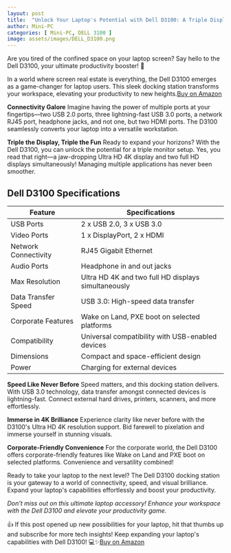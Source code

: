 ```yaml
---
layout: post
title:  "Unlock Your Laptop's Potential with Dell D3100: A Triple Display Marvel!"
author: Mini-PC
categories: [ Mini-PC, DELL 3100 ]
image: assets/images/DELL_D3100.png
---
```


Are you tired of the confined space on your laptop screen? Say hello to the Dell D3100, your ultimate productivity booster! 🚀

In a world where screen real estate is everything, the Dell D3100 emerges as a game-changer for laptop users. This sleek docking station transforms your workspace, elevating your productivity to new heights.[Buy on Amazon](https://geni.us/HgYdhJ)


**Connectivity Galore**
Imagine having the power of multiple ports at your fingertips—two USB 2.0 ports, three lightning-fast USB 3.0 ports, a network RJ45 port, headphone jacks, and not one, but two HDMI ports. The D3100 seamlessly converts your laptop into a versatile workstation.

**Triple the Display, Triple the Fun**
Ready to expand your horizons? With the Dell D3100, you can unlock the potential for a triple monitor setup. Yes, you read that right—a jaw-dropping Ultra HD 4K display and two full HD displays simultaneously! Managing multiple applications has never been smoother.

## Dell D3100 Specifications

| Feature                          | Specifications                                  |
|----------------------------------|--------------------------------------------------|
| USB Ports                        | 2 x USB 2.0, 3 x USB 3.0                          |
| Video Ports                      | 1 x DisplayPort, 2 x HDMI                         |
| Network Connectivity             | RJ45 Gigabit Ethernet                            |
| Audio Ports                      | Headphone in and out jacks                        |
| Max Resolution                   | Ultra HD 4K and two full HD displays simultaneously |
| Data Transfer Speed              | USB 3.0: High-speed data transfer                |
| Corporate Features               | Wake on Land, PXE boot on selected platforms      |
| Compatibility                    | Universal compatibility with USB-enabled devices  |
| Dimensions                       | Compact and space-efficient design                |
| Power                            | Charging for external devices                     |


**Speed Like Never Before**
Speed matters, and this docking station delivers. With USB 3.0 technology, data transfer amongst connected devices is lightning-fast. Connect external hard drives, printers, scanners, and more effortlessly.

**Immerse in 4K Brilliance**
Experience clarity like never before with the D3100's Ultra HD 4K resolution support. Bid farewell to pixelation and immerse yourself in stunning visuals.

**Corporate-Friendly Convenience**
For the corporate world, the Dell D3100 offers corporate-friendly features like Wake on Land and PXE boot on selected platforms. Convenience and versatility combined!

Ready to take your laptop to the next level? The Dell D3100 docking station is your gateway to a world of connectivity, speed, and visual brilliance. Expand your laptop's capabilities effortlessly and boost your productivity.

*Don't miss out on this ultimate laptop accessory! Enhance your workspace with the Dell D3100 and elevate your productivity game.*

👍 If this post opened up new possibilities for your laptop, hit that thumbs up and subscribe for more tech insights! Keep expanding your laptop's capabilities with Dell D3100! 💻✨[Buy on Amazon](https://geni.us/HgYdhJ)






